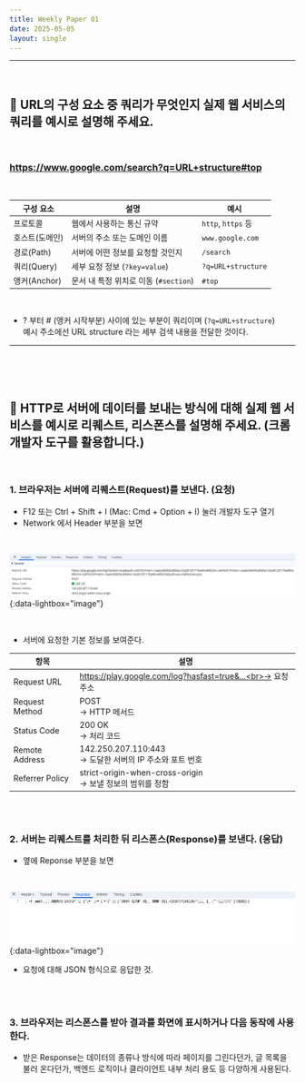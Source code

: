 ```yaml
---
title: Weekly Paper 01
date: 2025-05-05
layout: single
---
```




---
<br>

## 📌 URL의 구성 요소 중 쿼리가 무엇인지 실제 웹 서비스의 쿼리를 예시로 설명해 주세요. <br>

<br>

### https://www.google.com/search?q=URL+structure#top
<br>

| 구성 요소       | 설명                                           | 예시                             |
|----------------|------------------------------------------------|----------------------------------------|
| 프로토콜       | 웹에서 사용하는 통신 규약                       | `http`, `https` 등                                |
| 호스트(도메인) | 서버의 주소 또는 도메인 이름                    | `www.google.com`                       |
| 경로(Path)     | 서버에 어떤 정보를 요청할 것인지              | `/search`                              |
| 쿼리(Query)    | 세부 요청 정보 (`?key=value`)| `?q=URL+structure`                     |
| 앵커(Anchor)    | 문서 내 특정 위치로 이동 (`#section`)           | `#top`                                 |

<br>

  * ? 부터 # (앵커 시작부분) 사이에 있는 부분이 쿼리이며 (`?q=URL+structure`) <br> 
    예시 주소에선 URL structure 라는 세부 검색 내용을 전달한 것이다. <br>
    
---

<br>
<br>
<br>

## 📌 HTTP로 서버에 데이터를 보내는 방식에 대해 실제 웹 서비스를 예시로 리퀘스트, 리스폰스를 설명해 주세요. (크롬 개발자 도구를 활용합니다.) <br>

<br>

### 1. 브라우저는 서버에 리퀘스트(Request)를 보낸다. (요청) <br>
  * F12 또는 Ctrl + Shift + I (Mac: Cmd + Option + I) 눌러 개발자 도구 열기 <br>
  * Network 에서 Header 부분을 보면 <br>
  
  <br>
  
  [![테스트](/assets/img/Header.png)](/assets/img/Header.png){:data-lightbox="image"} <br>

  <br>

  * 서버에 요청한 기본 정보를 보여준다.  <br>
  
  | 항목             | 설명                                                                 |
|------------------|----------------------------------------------------------------------|
| Request URL      | https://play.google.com/log?hasfast=true&...<br>→  요청 주소 |
| Request Method   | POST<br>→ HTTP 메서드            |
| Status Code      | 200 OK<br>→ 처리 코드                       |
| Remote Address   | 142.250.207.110:443<br>→ 도달한 서버의 IP 주소와 포트 번호  |
| Referrer Policy  | strict-origin-when-cross-origin<br>→ 보낼 정보의 범위를 정함 |

<br>
<br>


### 2. 서버는 리퀘스트를 처리한 뒤 리스폰스(Response)를 보낸다. (응답) <br>
  * 옆에 Reponse 부분을 보면 <br>
  
  <br>

  [![테스트](/assets/img/Reponse.png)](/assets/img/Reponse.png){:data-lightbox="image"} <br>


   * 요청에 대해 JSON 형식으로 응답한 것. <br>
   
<br>
<br>

### 3. 브라우저는 리스폰스를 받아 결과를 화면에 표시하거나 다음 동작에 사용한다. <br>
  * 받은 Response는 데이터의 종류나 방식에 따라 페이지를 그린다던가, 글 목록을 불러 온다던가,
    백엔드 로직이나 클라이언트 내부 처리 용도 등 다양하게 사용된다.









